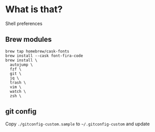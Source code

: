 # What is that?
Shell preferences

## Brew modules
```
brew tap homebrew/cask-fonts
brew install --cask font-fira-code
brew install \
  autojump \
  fzf \
  git \
  jq \
  trash \
  vim \
  watch \
  zsh \

```

## git config
Copy `./gitconfig-custom.sample` to `~/.gitconfig-custom` and update
